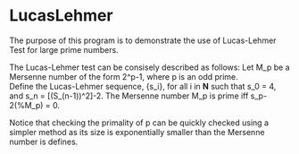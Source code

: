 # LucasLehmer

The purpose of this program is to demonstrate the use of Lucas-Lehmer Test for 
large prime numbers.

The Lucas-Lehmer test can be consisely described as follows:
Let M_p be a Mersenne number of the form 2^p-1, where p is an odd prime.  
Define the Lucas-Lehmer sequence, {s_i}, for all i in **N** such that s_0 = 4, 
and s_n = [(S_(n-1))^2]-2.  The Mersenne number M_p is prime iff s_p-2(%M_p) = 
0.  

Notice that checking the primality of p can be quickly checked using a simpler 
method as its size is exponentially smaller than the Mersenne number is 
defines.
